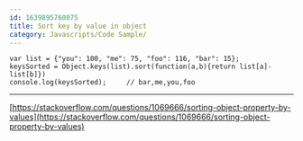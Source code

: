 ```yaml
---
id: 1639895760075
title: Sort key by value in object
category: Javascripts/Code Sample/
---
```



```
var list = {"you": 100, "me": 75, "foo": 116, "bar": 15};
keysSorted = Object.keys(list).sort(function(a,b){return list[a]-list[b]})
console.log(keysSorted);     // bar,me,you,foo
```
---

[https://stackoverflow.com/questions/1069666/sorting-object-property-by-values](https://stackoverflow.com/questions/1069666/sorting-object-property-by-values)